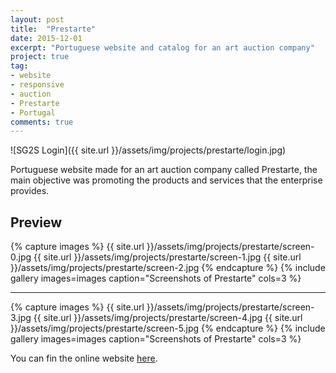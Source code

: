 ```yaml
---
layout: post
title:  "Prestarte"
date: 2015-12-01
excerpt: "Portuguese website and catalog for an art auction company"
project: true
tag:
- website 
- responsive
- auction
- Prestarte
- Portugal
comments: true
---
```


![SG2S Login]({{ site.url }}/assets/img/projects/prestarte/login.jpg)     
     
Portuguese website made for an art auction company called Prestarte, the main objective was promoting the products and services that the enterprise provides.

## Preview

{% capture images %}
	{{ site.url }}/assets/img/projects/prestarte/screen-0.jpg
	{{ site.url }}/assets/img/projects/prestarte/screen-1.jpg
	{{ site.url }}/assets/img/projects/prestarte/screen-2.jpg
{% endcapture %}
{% include gallery images=images caption="Screenshots of Prestarte" cols=3 %}

---

{% capture images %}
	{{ site.url }}/assets/img/projects/prestarte/screen-3.jpg
	{{ site.url }}/assets/img/projects/prestarte/screen-4.jpg
	{{ site.url }}/assets/img/projects/prestarte/screen-5.jpg
{% endcapture %}
{% include gallery images=images caption="Screenshots of Prestarte" cols=3 %}      
      
You can fin the online website [here](http://prestarte.pt/).      
